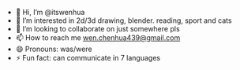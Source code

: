 - 👋 Hi, I’m @itswenhua
- 👀 I’m interested in 2d/3d drawing, blender. reading, sport and cats
- 💞️ I’m looking to collaborate on just somewhere pls
- 📫 How to reach me wen.chenhua439@gmail.com
- 😄 Pronouns: was/were
- ⚡ Fun fact: can communicate in 7 languages

<!---
itswenhua/itswenhua is a ✨ special ✨ repository because its `README.md` (this file) appears on your GitHub profile.
You can click the Preview link to take a look at your changes.
--->
